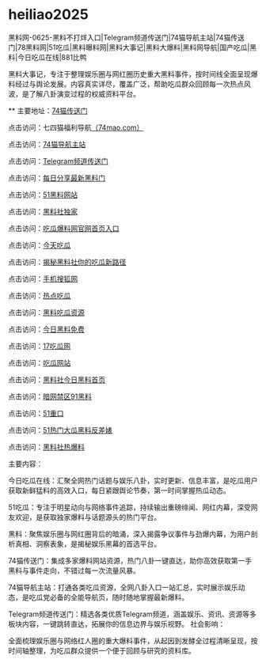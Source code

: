 # heiliao2025
黑料网-0625-黑料不打烊入口|Telegram频道传送门|74猫导航主站|74猫传送门|78黑料网|51吃瓜|黑料曝料网|黑料大事记|黑料大爆料|黑料网导航|国产吃瓜|黑料|今日吃瓜在线|881比鸭

黑料大事记，专注于整理娱乐圈与网红圈历史重大黑料事件，按时间线全面呈现爆料经过与舆论发展。内容真实详尽，覆盖广泛，帮助吃瓜群众回顾每一次热点风波，是了解八卦演变过程的权威资料平台。

** 主要地址：<a href="https://74mao.com/">74猫传送门</a>

点击访问：七四猫福利导航<a href="https://74mao.com/">（74mao.com）</a>

点击访问：<a href="https://74mao.com/">74猫导航主站</a>

点击访问：<a href="https://74mao.com/">Telegram频道传送门</a>

点击访问：<a href="https://hl420.pages.dev/">每日分享最新黑料门</a>

点击访问：<a href="https://cg85.pages.dev/">51黑料网站</a>

点击访问：<a href="https://hl417.pages.dev/">黑料社独家</a>

点击访问：<a href="https://hl418.pages.dev/">吃瓜爆料网官网首页入口</a>

点击访问：<a href="https://hl423.pages.dev/">今天吃瓜</a>

点击访问：<a href="https://hl424.pages.dev/">揭秘黑料社你的吃瓜新路径</a>

点击访问：<a href="https://hl425.pages.dev/">手机搜狐网</a>

点击访问：<a href="https://hl426.pages.dev/">热点吃瓜</a>

点击访问：<a href="https://hl427.pages.dev/">黑料吃瓜资源</a>

点击访问：<a href="https://hl429.pages.dev/">今日黑料免费</a>

点击访问：<a href="https://cg07-01.pages.dev/">17吃瓜网</a>

点击访问：<a href="https://cg81-01.pages.dev/">吃瓜网站</a>

点击访问：<a href="https://hl419.pages.dev/">黑料社今日黑料首页</a>

点击访问：<a href="https://cg57-69.pages.dev/">暗网禁区91黑料</a>

点击访问：<a href="https://cg33-1.pages.dev/">51重口</a>

点击访问：<a href="https://hl421.pages.dev/">51热门大瓜黑料反差婊</a>

点击访问：<a href="https://hl416.pages.dev/">黑料社热爆料</a>

主要内容：

今日吃瓜在线：汇聚全网热门话题与娱乐八卦，实时更新、信息丰富，是吃瓜用户获取新鲜猛料的高效入口，每日紧跟舆论节奏，第一时间掌握热瓜动态。

51吃瓜：专注于明星动向与网络事件追踪，持续输出重磅绯闻、网红内幕，深受网友欢迎，是获取独家爆料与话题源头的热门平台。

黑料：聚焦娱乐圈与网红圈背后的暗涌，深入揭露争议事件与劲爆内幕，为用户剖析真相、洞察表象，是揭秘娱乐黑幕的首选平台。

74猫传送门：集成多家爆料网站资源，热门八卦一键直达，助你高效获取第一手黑料与事件走向，不错过每一次流量风暴。

74猫导航主站：打通各类吃瓜资源，全网八卦入口一站汇总，实时展示娱乐动态，是吃瓜党必备的全能导航页，随时随地掌握最新爆料。

Telegram频道传送门：精选各类优质Telegram频道，涵盖娱乐、资讯、资源等多板块内容，一键跳转直达，拓展你的信息边界与娱乐视野。
社会影响：

全面梳理娱乐圈与网络红人圈的重大爆料事件，从起因到发酵全过程清晰呈现，按时间轴整理，为吃瓜群众提供一个便于回顾与研究的资料库。
<span style="display:none;">[Canonical link](https://github.com/cc20250626/cc14）</span>
